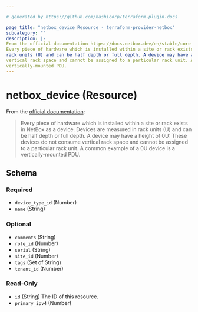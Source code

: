 ```yaml
---

# generated by https://github.com/hashicorp/terraform-plugin-docs

page_title: "netbox_device Resource - terraform-provider-netbox"
subcategory: ""
description: |-
From the official documentation https://docs.netbox.dev/en/stable/core-functionality/devices/#devices:
Every piece of hardware which is installed within a site or rack exists in NetBox as a device. Devices are measured in
rack units (U) and can be half depth or full depth. A device may have a height of 0U: These devices do not consume
vertical rack space and cannot be assigned to a particular rack unit. A common example of a 0U device is a
vertically-mounted PDU.
---
```


# netbox_device (Resource)

From the [official documentation](https://docs.netbox.dev/en/stable/core-functionality/devices/#devices):

> Every piece of hardware which is installed within a site or rack exists in NetBox as a device. Devices are measured in
> rack units (U) and can be half depth or full depth. A device may have a height of 0U: These devices do not consume
> vertical rack space and cannot be assigned to a particular rack unit. A common example of a 0U device is a
> vertically-mounted PDU.



<!-- schema generated by tfplugindocs -->

## Schema

### Required

- `device_type_id` (Number)
- `name` (String)

### Optional

- `comments` (String)
- `role_id` (Number)
- `serial` (String)
- `site_id` (Number)
- `tags` (Set of String)
- `tenant_id` (Number)

### Read-Only

- `id` (String) The ID of this resource.
- `primary_ipv4` (Number)


